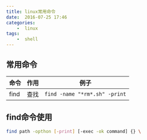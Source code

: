 ```yaml
---
title: linux常用命令
date:  2016-07-25 17:46
categories:
    -  linux
tags:
    -  shell
---
```




## 常用命令


| 命令 | 作用 | 例子                          |
|------|------|-------------------------------|
| find | 查找 | `find -name "*rm*.sh" -print` |


## find命令使用

```sh
find path -opthon [-print] [-exec -ok command] {} \
```



